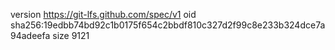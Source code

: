 version https://git-lfs.github.com/spec/v1
oid sha256:19edbb74bd92c1b0175f654c2bbdf810c327d2f99c8e233b324dce7a94adeefa
size 9121
